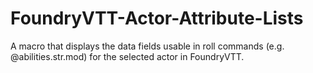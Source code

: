 # FoundryVTT-Actor-Attribute-Lists
A macro that displays the data fields usable in roll commands (e.g. @abilities.str.mod) for the selected actor in FoundryVTT.

